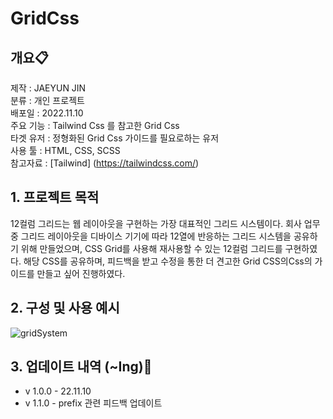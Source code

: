 # GridCss

## 개요📋


제작 : JAEYUN JIN<br/>
분류 : 개인 프로젝트<br/>
배포일 : 2022.11.10<br/>
주요 기능 : Tailwind Css 를 참고한 Grid Css<br/>
타겟 유저 : 정형화된 Grid Css 가이드를 필요로하는 유저<br/>
사용 툴 : HTML, CSS, SCSS<br/>
참고자료 : [Tailwind] (https://tailwindcss.com/)<br/>

## 1. 프로젝트 목적 

12컬럼 그리드는 웹 레이아웃을 구현하는 가장 대표적인 그리드 시스템이다.
회사 업무 중 그리드 레이아웃을 디바이스 기기에 따라 12열에 반응하는 그리드 시스템을 공유하기 위해 만들었으며, CSS Grid를 사용해 재사용할 수 있는 12컬럼 그리드를 구현하였다.
해당 CSS를 공유하며, 피드백을 받고 수정을 통한 더 견고한 Grid CSS의Css의 가이드를 만들고 싶어 진행하였다.

## 2. 구성 및 사용 예시

![gridSystem](https://user-images.githubusercontent.com/75197188/202050338-1914bd52-1fd8-4995-bc67-b962ae4fbd89.png)

## 3. 업데이트 내역 (~Ing)📌

- v 1.0.0 - 22.11.10
- v 1.1.0 - prefix 관련 피드백 업데이트
